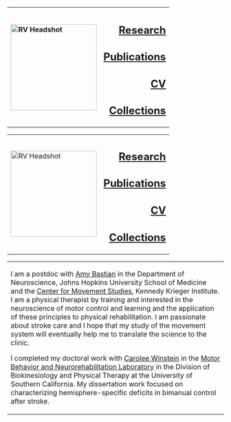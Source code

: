 <!-- ---
# 
# title: Rini Varghese
--- -->

<table><th align="left">
  <p><img width="200" src="https://raw.githubusercontent.com/rinivarg/rinivarg.github.io/main/_data/RVarghese_professional-removebg_smaller_even.jpg" 
  alt="RV Headshot">
</p></th>
<th align="right">
<h2 align="right"><a href="http://rinivarg.github.io/research/">Research</a></h2>
<h2 align="right"><a href="http://rinivarg.github.io/publications/">Publications</a></h2>
<h2 align="right"><a href="http://rinivarg.github.io/cv/">CV</a></h2>
<h2 align="right"><a href="http://rinivarg.github.io/collections/">Collections</a></h2>
</th>  

  <table>
    <tr>
        <td><img width="200" src="https://raw.githubusercontent.com/rinivarg/rinivarg.github.io/main/_data/RVarghese_professional-removebg_smaller_even.jpg" 
  alt="RV Headshot"></td>
<td>
<h2 align="right"><a href="http://rinivarg.github.io/research/">Research</a></h2>
<h2 align="right"><a href="http://rinivarg.github.io/publications/">Publications</a></h2>
<h2 align="right"><a href="http://rinivarg.github.io/cv/">CV</a></h2>
<h2 align="right"><a href="http://rinivarg.github.io/collections/">Collections</a></h2></td>
</tr>
</table>
  
<table><tr><td colspan=2>
      
I am a postdoc with <a href="https://www.hopkinsmedicine.org/profiles/details/amy-bastian">Amy Bastian</a> in the Department of Neuroscience, Johns Hopkins University School of Medicine and the <a href="https://www.kennedykrieger.org/research/centers-labs-cores/center-for-movement-studies">Center for Movement Studies</a>, Kennedy Krieger Institute. I am a physical therapist by training and interested in the neuroscience of motor control and learning and the application of these principles to physical rehabilitation. I am passionate about stroke care and I hope that my study of the movement system will eventually help me to translate the science to the clinic. 

I completed my doctoral work with <a href="https://pt.usc.edu/faculty/carolee-j-winstein-phd-pt-fapta/">Carolee Winstein</a> in the <a href="https://www.mbnl.usc.edu">Motor Behavior and Neurorehabilitation Laboratory</a> in the Division of Biokinesiology and Physical Therapy at the University of Southern California. My dissertation work focused on characterizing hemisphere-specific deficits in bimanual control after stroke.
      
</td></tr></table>

